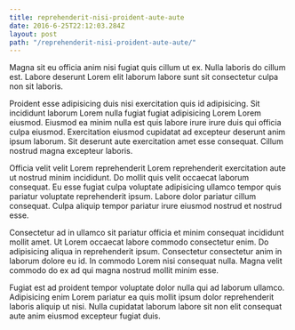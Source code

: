 ```yaml
---
title: reprehenderit-nisi-proident-aute-aute
date: 2016-6-25T22:12:03.284Z
layout: post
path: "/reprehenderit-nisi-proident-aute-aute/"
---
```


Magna sit eu officia anim nisi fugiat quis cillum ut ex. Nulla laboris do cillum est. Labore deserunt Lorem elit laborum labore sunt sit consectetur culpa non sit laboris.

Proident esse adipisicing duis nisi exercitation quis id adipisicing. Sit incididunt laborum Lorem nulla fugiat fugiat adipisicing Lorem Lorem eiusmod. Eiusmod ea minim nulla est quis labore irure irure duis qui officia culpa eiusmod. Exercitation eiusmod cupidatat ad excepteur deserunt anim ipsum laborum. Sit deserunt aute exercitation amet esse consequat. Cillum nostrud magna excepteur laboris.

Officia velit velit Lorem reprehenderit Lorem reprehenderit exercitation aute ut nostrud minim incididunt. Do mollit quis velit occaecat laborum consequat. Eu esse fugiat culpa voluptate adipisicing ullamco tempor quis pariatur voluptate reprehenderit ipsum. Labore dolor pariatur cillum consequat. Culpa aliquip tempor pariatur irure eiusmod nostrud et nostrud esse.

Consectetur ad in ullamco sit pariatur officia et minim consequat incididunt mollit amet. Ut Lorem occaecat labore commodo consectetur enim. Do adipisicing aliqua in reprehenderit ipsum. Consectetur consectetur anim in laborum dolore eu id. In commodo Lorem nisi consequat nulla. Magna velit commodo do ex ad qui magna nostrud mollit minim esse.

Fugiat est ad proident tempor voluptate dolor nulla qui ad laborum ullamco. Adipisicing enim Lorem pariatur ea quis mollit ipsum dolor reprehenderit laboris aliquip ut nisi. Nulla cupidatat laborum labore sit non elit consequat aute anim eiusmod excepteur fugiat duis.